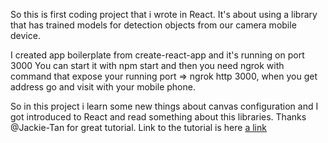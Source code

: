 So this is first coding project that i wrote in React.
It's about using a library that has trained models for detection
objects from our camera mobile device.


I created app boilerplate from create-react-app and it's running on port 3000
You can start it with npm start and then you need ngrok with command that expose your running port => ngrok http 3000,
when you get address go and visit with your mobile phone.

So in this project i learn some new things about canvas configuration and I got introduced to React and read something about
this libraries.
Thanks @Jackie-Tan for great tutorial.
Link to the tutorial is here [a link](https://towardsdatascience.com/turning-your-mobile-phone-camera-into-an-object-detector-on-your-own-1428055b8e01)
